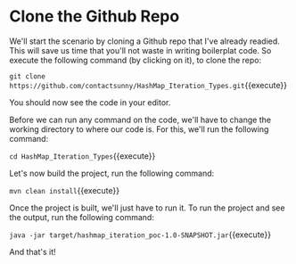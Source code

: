 # Clone the Github Repo

We'll start the scenario by cloning a Github repo that I've already readied. This will save us time that you'll not waste in writing boilerplat code. So execute the following command (by clicking on it), to clone the repo:

`git clone https://github.com/contactsunny/HashMap_Iteration_Types.git`{{execute}}

You should now see the code in your editor.

Before we can run any command on the code, we'll have to change the working directory to where our code is. For this, we'll run the following command:

`cd HashMap_Iteration_Types`{{execute}}

Let's now build the project, run the following command:

`mvn clean install`{{execute}}

Once the project is built, we'll just have to run it. To run the project and see the output, run the following command:

`java -jar target/hashmap_iteration_poc-1.0-SNAPSHOT.jar`{{execute}}

And that's it!